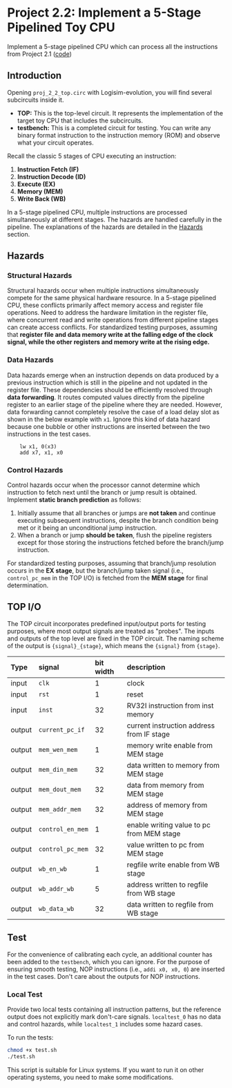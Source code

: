 # Project 2.2: Implement a 5-Stage Pipelined Toy CPU
Implement a 5-stage pipelined CPU which can process all the instructions from Project 2.1 ([code](https://github.com/AristurtleHu/Single-Cycle_CPU_of_RISC-V))

## Introduction
Opening `proj_2_2_top.circ` with Logisim-evolution, you will find several subcircuits inside it.

*   **TOP:** This is the top-level circuit. It represents the implementation of the target toy CPU that includes the subcircuits.
*   **testbench:** This is a completed circuit for testing. You can write any binary format instruction to the instruction memory (ROM) and observe what your circuit operates.

Recall the classic 5 stages of CPU executing an instruction:
1.  **Instruction Fetch (IF)**
2.  **Instruction Decode (ID)**
3.  **Execute (EX)**
4.  **Memory (MEM)**
5.  **Write Back (WB)**

In a 5-stage pipelined CPU, multiple instructions are processed simultaneously at different stages. The hazards are handled carefully in the pipeline. The explanations of the hazards are detailed in the [Hazards](#hazards) section.

## Hazards

### Structural Hazards
Structural hazards occur when multiple instructions simultaneously compete for the same physical hardware resource. In a 5-stage pipelined CPU, these conflicts primarily affect memory access and register file operations. Need to address the hardware limitation in the register file, where concurrent read and write operations from different pipeline stages can create access conflicts. For standardized testing purposes, assuming that **register file and data memory write at the falling edge of the clock signal, while the other registers and memory write at the rising edge.**

### Data Hazards
Data hazards emerge when an instruction depends on data produced by a previous instruction which is still in the pipeline and not updated in the register file. These dependencies should be efficiently resolved through **data forwarding**. It routes computed values directly from the pipeline register to an earlier stage of the pipeline where they are needed.
However, data forwarding cannot completely resolve the case of a load delay slot as shown in the below example with `x1`. Ignore this kind of data hazard because one bubble or other instructions are inserted  between the two instructions in the test cases.
```assembly
    lw x1, 0(x3)
    add x7, x1, x0
```

### Control Hazards
Control hazards occur when the processor cannot determine which instruction to fetch next until the branch or jump result is obtained. Implement **static branch prediction** as follows:

1.  Initially assume that all branches or jumps are **not taken** and continue executing subsequent instructions, despite the branch condition being met or it being an unconditional jump instruction.
2.  When a branch or jump **should be taken**, flush the pipeline registers except for those storing the instructions fetched before the branch/jump instruction.

For standardized testing purposes, assuming that branch/jump resolution occurs in the **EX stage**, but the branch/jump taken signal (i.e., `control_pc_mem` in the TOP I/O) is fetched from the **MEM stage** for final determination.

## TOP I/O
The TOP circuit incorporates predefined input/output ports for testing purposes, where most output signals are treated as "probes". 
The inputs and outputs of the top level are fixed in the TOP circuit. The naming scheme of the output is `{signal}_{stage}`, which means the `{signal}` from `{stage}`.

| Type   | signal           | bit width | description                               |
| :----- | :--------------- | :-------- | :---------------------------------------- |
| input  | `clk`            | 1         | clock                                     |
| input  | `rst`            | 1         | reset                                     |
| input  | `inst`           | 32        | RV32I instruction from inst memory        |
| output | `current_pc_if`  | 32        | current instruction address from IF stage |
| output | `mem_wen_mem`    | 1         | memory write enable from MEM stage        |
| output | `mem_din_mem`    | 32        | data written to memory from MEM stage     |
| output | `mem_dout_mem`   | 32        | data from memory from MEM stage           |
| output | `mem_addr_mem`   | 32        | address of memory from MEM stage          |
| output | `control_en_mem` | 1         | enable writing value to pc from MEM stage |
| output | `control_pc_mem` | 32        | value written to pc from MEM stage        |
| output | `wb_en_wb`       | 1         | regfile write enable from WB stage        |
| output | `wb_addr_wb`     | 5         | address written to regfile from WB stage  |
| output | `wb_data_wb`     | 32        | data written to regfile from WB stage     |

## Test
For the convenience of calibrating each cycle, an additional counter has been added to the `testbench`, which you can ignore.
For the purpose of ensuring smooth testing, NOP instructions (i.e., `addi x0, x0, 0`) are inserted in the test cases. Don't care about the outputs for NOP instructions.

### Local Test
Provide two local tests containing all instruction patterns, but the reference output does not explicitly mark don't-care signals. `localtest_0` has no data and control hazards, while `localtest_1` includes some hazard cases.

To run the tests:
```bash
chmod +x test.sh
./test.sh
```
This script is suitable for Linux systems. If you want to run it on other operating systems, you need to make some modifications.